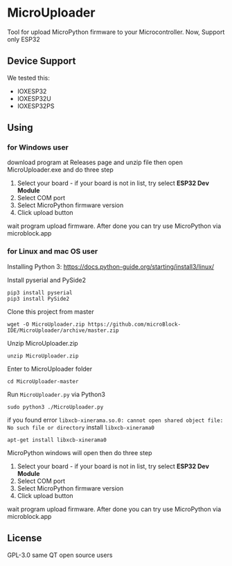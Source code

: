 # MicroUploader

Tool for upload MicroPython firmware to your Microcontroller. Now, Support only ESP32

## Device Support

We tested this:

 * IOXESP32
 * IOXESP32U
 * IOXESP32PS
 
## Using

### for Windows user

download program at Releases page and unzip file then open MicroUploader.exe and do three step

 1. Select your board - if your board is not in list, try select **ESP32 Dev Module**
 2. Select COM port
 3. Select MicroPython firmware version
 4. Click upload button

wait program upload firmware. After done you can try use MicroPython via microblock.app


### for Linux and mac OS user

Installing Python 3: https://docs.python-guide.org/starting/install3/linux/

Install pyserial and PySide2

```shell
pip3 install pyserial
pip3 install PySide2
```

Clone this project from master

```shell
wget -O MicroUploader.zip https://github.com/microBlock-IDE/MicroUploader/archive/master.zip
```

Unzip MicroUploader.zip

```shell
unzip MicroUploader.zip
```

Enter to MicroUploader folder

```shell
cd MicroUploader-master
```

Run `MicroUploader.py` via Python3

```shell
sudo python3 ./MicroUploader.py
```

if you found error `libxcb-xinerama.so.0: cannot open shared object file: No such file or directory` install `libxcb-xinerama0`

```shell
apt-get install libxcb-xinerama0
```

MicroPython windows will open then do three step

 1. Select your board - if your board is not in list, try select **ESP32 Dev Module**
 2. Select COM port
 3. Select MicroPython firmware version
 4. Click upload button

wait program upload firmware. After done you can try use MicroPython via microblock.app

## License

GPL-3.0 same QT open source users



